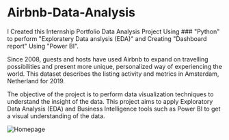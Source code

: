 # Airbnb-Data-Analysis
I Created this Internship Portfolio Data Analysis Project Using ### "Python" to perform "Exploratery Data anslysis (EDA)" and Creating "Dashboard report" Using "Power BI".

Since 2008, guests and hosts have used Airbnb to expand on travelling possibilities and present more unique, personalized way of experiencing the world. This dataset describes the listing activity and metrics in Amsterdam, Netherland for 2019.

The objective of the project is to perform data visualization techniques to understand the insight of the data. This project aims to apply Exploratory Data Analysis (EDA) and Business Intelligence tools such as Power BI to get a visual understanding of the data.

![Homepage](https://user-images.githubusercontent.com/120455099/207515539-6df64ecf-3f6a-4733-9389-994969aae548.png)

